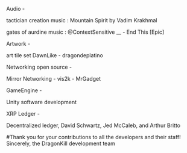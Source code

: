 Audio -

tactician creation music : Mountain Spirit by Vadim Krakhmal

gates of aurdine music : @ContextSensitive __ - End This [Epic]

Artwork -

art tile set DawnLike - dragondeplatino

Networking open source -

Mirror Networking - vis2k - MrGadget

GameEngine -

Unity software development

XRP Ledger -

Decentralized ledger, David Schwartz, Jed McCaleb, and Arthur Britto

#Thank you for your contributions to all the developers and their staff! Sincerely, the DragonKill development team
